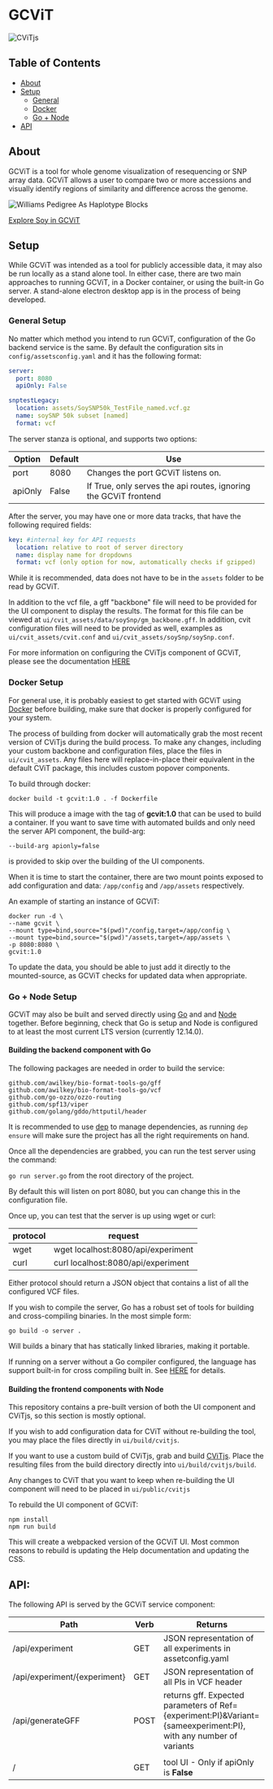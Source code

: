 # GCViT
![CViTjs](assets/readme_images/logo.svg?raw=true)

## Table of Contents
+ [About](#about) 
+ [Setup](#setup)
    + [General](#general-setup)
    + [Docker](#docker-setup)
    + [Go + Node](#go-+-node-setup) 
+ [API](#api)

## About

GCViT is a tool for whole genome visualization of resequencing or SNP array data. GCViT allows a
user to compare two or more accessions and visually identify regions of similarity and difference
across the genome.

![Williams Pedigree As Haplotype Blocks ](assets/readme_images/Williams_Pedigree2.png?raw=true)

[Explore Soy in GCViT](https://soybase.org/gcvit/)

## Setup
While GCViT was intended as a tool for publicly accessible data, it may also be run locally as a stand alone tool.
In either case, there are two main approaches to running GCViT, in a Docker container, or using the built-in Go server.
A stand-alone electron desktop app is in the process of being developed.
 
### General Setup
No matter which method you intend to run GCViT, configuration of the Go backend service is the same.
By default the configuration sits in `config/assetsconfig.yaml` and it has the following format:

```yaml
server:
  port: 8080
  apiOnly: False

snptestLegacy:
  location: assets/SoySNP50k_TestFile_named.vcf.gz 
  name: soySNP 50k subset [named]
  format: vcf
```

The server stanza is optional, and supports two options:

| Option | Default | Use |
| ----- | ----- | ----- |
| port | 8080 | Changes the port GCViT listens on. |
| apiOnly | False | If True, only serves the api routes, ignoring the GCViT frontend |

After the server, you may have one or more data tracks, that have the following required fields:

```yaml
key: #internal key for API requests
  location: relative to root of server directory
  name: display name for dropdowns
  format: vcf (only option for now, automatically checks if gzipped)
```

While it is recommended, data does not have to be in the `assets` folder to be read by GCViT.

In addition to the vcf file, a gff "backbone" file will need to be provided for the UI component to display the results.
The format for this file can be viewed at `ui/cvit_assets/data/soySnp/gm_backbone.gff`. In addition, cvit configuration files
will need to be provided as well, examples as `ui/cvit_assets/cvit.conf` and `ui/cvit_assets/soySnp/soySnp.conf`.

For more information on configuring the CViTjs component of GCViT, please see the documentation [HERE](https://github.com/LegumeFederation/cvitjs/wiki)

### Docker Setup
For general use, it is probably easiest to get started with GCViT using [Docker](https://www.docker.com/)
before building, make sure that docker is properly configured for your system.

The process of building from docker will automatically grab the most recent version of CViTjs during the build process.
To make any changes, including your custom backbone and configuration files, place the files in `ui/cvit_assets`. Any files here
will replace-in-place their equivalent in the default CViT package, this includes custom popover components.

To build through docker:
```
docker build -t gcvit:1.0 . -f Dockerfile
```
This will produce a image with the tag of **gcvit:1.0** that can be used to build a container.
If you want to save time with automated builds and only need the server API component, the build-arg:
```
--build-arg apionly=false
```
is provided to skip over the building of the UI components.

When it is time to start the container, there are two mount points exposed to add configuration and data:
`/app/config` and `/app/assets` respectively.

An example of starting an instance of GCViT: 
```
docker run -d \
--name gcvit \ 
--mount type=bind,source="$(pwd)"/config,target=/app/config \
--mount type=bind,source="$(pwd)"/assets,target=/app/assets \ 
-p 8080:8080 \
gcvit:1.0
```

To update the data, you should be able to just add it directly to the mounted-source, as GCViT checks for
updated data when appropriate. 

### Go + Node Setup
GCViT may also be built and served directly using [Go](https://golang.org/) and and [Node](https://nodejs.org/en/) together.
Before beginning, check that Go is setup and Node is configured to at least the most current LTS version (currently 12.14.0).

#### Building the backend component with Go
The following packages are needed in order to build the service:
```
github.com/awilkey/bio-format-tools-go/gff 
github.com/awilkey/bio-format-tools-go/vcf
github.com/go-ozzo/ozzo-routing
github.com/spf13/viper
github.com/golang/gddo/httputil/header
```
It is recommended to use [dep](https://golang.github.io/dep/) to manage dependencies, as running `dep ensure` will make sure the project has all the right requirements on hand.

Once all the dependencies are grabbed, you can run the test server using the command:

`go run server.go`
from the root directory of the project.

By default this will listen on port 8080, but you can change this in the configuration file.

Once up, you can test that the server is up using wget or curl:

| protocol | request |
| -------- | ------- |
| wget     | wget localhost:8080/api/experiment |
| curl     | curl localhost:8080/api/experiment |

Either protocol should return a JSON object that contains a list of all the configured VCF files.

If you wish to compile the server, Go has a robust set of tools for building and cross-compiling binaries.
In the most simple form:

`go build -o server .`

Will builds a binary that has statically linked libraries, making it portable.

If running on a server without a Go compiler configured, the language has support built-in for cross compiling built in. See [HERE](https://golangcookbook.com/chapters/running/cross-compiling/)
for details.

#### Building the frontend components with Node

This repository contains a pre-built version of both the UI component and CViTjs, so this section is mostly optional.

If you wish to add configuration data for CViT without re-building the tool, you may place the files directly in `ui/build/cvitjs`.

If you want to use a custom build of CViTjs, grab and build [CViTjs](https://github.com/LegumeFederation/cvitjs/tree/preact/buildalt). Place the resulting
files from the build directory directly into `ui/build/cvitjs/build`. 

Any changes to CViT that you want to keep when re-building the UI component will need to be placed in `ui/public/cvitjs`

To rebuild the UI component of GCViT:
```
npm install
npm run build
```

This will create a webpacked version of the GCViT UI. Most common reasons to rebuild is updating the Help documentation and
updating the CSS.


## API:

The following API is served by the GCViT service component:

| Path | Verb | Returns |
| ---- | ---- | ---- |
| /api/experiment| GET | JSON representation of all experiments in assetconfig.yaml |
| /api/experiment/{experiment} | GET | JSON representation of all PIs in VCF header |
| /api/generateGFF | POST | returns gff. Expected parameters of Ref={experiment:PI}&Variant={sameexperiment:PI}, with any number of variants |
| | | |
| / | GET | tool UI - Only if apiOnly is **False** |
